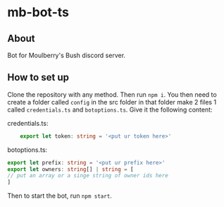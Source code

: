 # mb-bot-ts

## About

Bot for Moulberry's Bush discord server.

## How to set up

Clone the repository with any method. Then run `npm i`. You then need to create a folder called `config` in the src folder in that folder make 2 files 1 called `credentials.ts` and `botoptions.ts`. Give it the following content:

credentials.ts:
```ts
    export let token: string = '<put ur token here>'
```

botoptions.ts:
```ts
export let prefix: string = '<put ur prefix here>' 
export let owners: string[] | string = [
// put an array or a singe string of owner ids here
]
```

Then to start the bot, run `npm start`.

